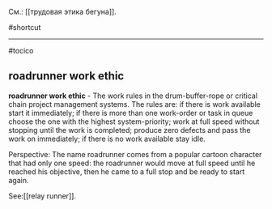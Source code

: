 См.: [[трудовая этика бегуна]].

#shortcut




<hr/>

#tocico

## roadrunner work ethic

<b>roadrunner work ethic</b> - The work rules in the drum-buffer-rope or critical chain project management systems. The rules are: if there is work available start it immediately; if there is more than one work-order or task in queue choose the one with the highest system-priority; work at full speed without stopping until the work is completed; produce zero defects and pass the work on immediately; if there is no work available stay idle. 


Perspective: The name roadrunner comes from a popular cartoon character that had only one speed: the roadrunner would move at full speed until he reached his objective, then he came to a full stop and be ready to start again. 



See:[[relay runner]].
